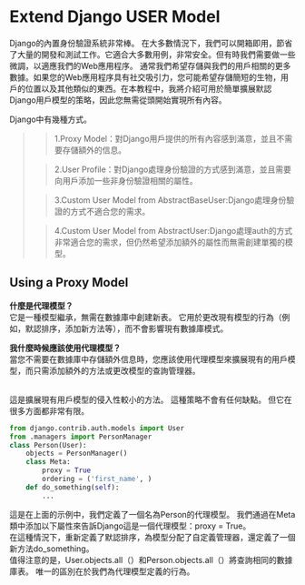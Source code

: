 # Extend Django USER Model

Django的內置身份驗證系統非常棒。 在大多數情況下，我們可以開箱即用，節省了大量的開發和測試工作。它適合大多數用例，非常安全。但有時我們需要做一些微調，以適應我們的Web應用程序。
通常我們希望存儲與我們的用戶相關的更多數據。如果您的Web應用程序具有社交吸引力，您可能希望存儲簡短的生物，用戶的位置以及其他類似的東西。在本教程中，我將介紹可用於簡單擴展默認Django用戶模型的策略，因此您無需從頭開始實現所有內容。<br>



Django中有幾種方式。
>
> > 1.Proxy Model：對Django用戶提供的所有內容感到滿意，並且不需要存儲額外的信息。
>
> > 2.User Profile：對Django處理身份驗證的方式感到滿意，並且需要向用戶添加一些非身份驗證相關的屬性。
>
> > 3.Custom User Model from AbstractBaseUser:Django處理身份驗證的方式不適合您的需求。
>
> > 4.Custom User Model from AbstractUser:Django處理auth的方式非常適合您的需求，但仍然希望添加額外的屬性而無需創建單獨的模型。
    
## Using a Proxy Model
**什麼是代理模型？**<br>
它是一種模型繼承，無需在數據庫中創建新表。 它用於更改現有模型的行為（例如，默認排序，添加新方法等），而不會影響現有數據庫模式。<br>

**我什麼時候應該使用代理模型？**<br>
當您不需要在數據庫中存儲額外信息時，您應該使用代理模型來擴展現有的用戶模型，而只需添加額外的方法或更改模型的查詢管理器。<br><br>

這是擴展現有用戶模型的侵入性較小的方法。 這種策略不會有任何缺點。 但它在很多方面都非常有限。<br>


```python
from django.contrib.auth.models import User
from .managers import PersonManager
class Person(User):
    objects = PersonManager()
    class Meta:
        proxy = True
        ordering = ('first_name', )
    def do_something(self):
        ...
```
這是在上面的示例中，我們定義了一個名為Person的代理模型。 我們通過在Meta類中添加以下屬性來告訴Django這是一個代理模型：proxy = True。<br>
在這種情況下，重新定義了默認排序，為模型分配了自定義管理器，還定義了一個新方法do_something。<br>
值得注意的是，User.objects.all（）和Person.objects.all（）將查詢相同的數據庫表。 唯一的區別在於我們為代理模型定義的行為。<br>


